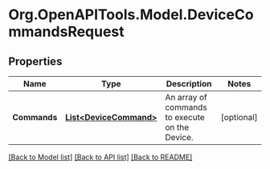 # Org.OpenAPITools.Model.DeviceCommandsRequest
## Properties

Name | Type | Description | Notes
------------ | ------------- | ------------- | -------------
**Commands** | [**List&lt;DeviceCommand&gt;**](DeviceCommand.md) | An array of commands to execute on the Device. | [optional] 

[[Back to Model list]](../README.md#documentation-for-models) [[Back to API list]](../README.md#documentation-for-api-endpoints) [[Back to README]](../README.md)

